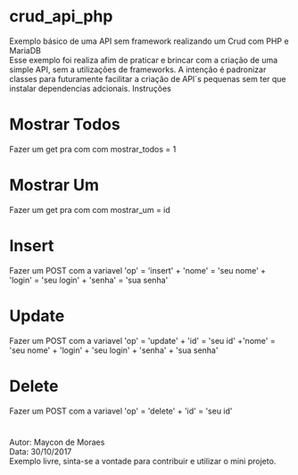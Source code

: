 # crud_api_php
Exemplo básico de uma API sem framework realizando um Crud com PHP e MariaDB
<br>
Esse exemplo foi realiza afim de praticar e brincar com a criação de uma simple API, sem a utilizações de frameworks. 
A intenção é padronizar classes para futuramente facilitar a criação de API´s pequenas sem ter que instalar dependencias adcionais.
Instruções<br>

# Mostrar Todos
Fazer um get pra com com mostrar_todos = 1
<br>
# Mostrar Um
Fazer um get pra com com mostrar_um = id
<br>
# Insert
Fazer um POST com a variavel 'op' = 'insert' + 'nome' = 'seu nome' + 'login' = 'seu login' + 'senha' = 'sua senha' 
<br>
# Update
Fazer um POST com a variavel 'op' = 'update' + 'id' = 'seu id' +'nome' = 'seu nome' + 'login' + 'seu login' + 'senha' + 'sua senha' 
<br>
# Delete
Fazer um POST com a variavel 'op' = 'delete' + 'id' = 'seu id'
<br>

# 
Autor: Maycon de Moraes
<br>
Data: 30/10/2017
<br>
Exemplo livre, sinta-se a vontade para contribuir e utilizar o mini projeto. 
